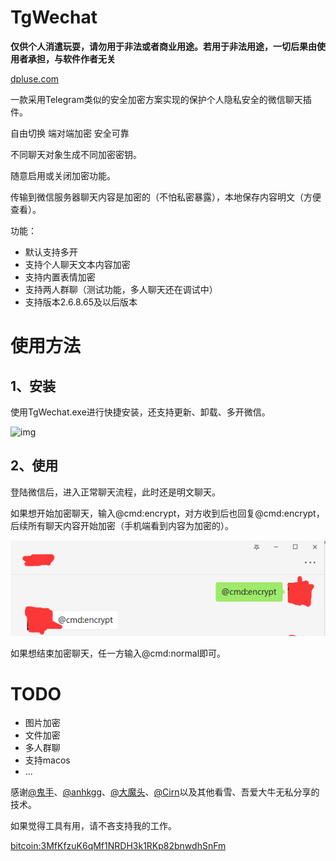 # TgWechat

**仅供个人消遣玩耍，请勿用于非法或者商业用途。若用于非法用途，一切后果由使用者承担，与软件作者无关**

[dpluse.com](https://dplusec.com)

一款采用Telegram类似的安全加密方案实现的保护个人隐私安全的微信聊天插件。

自由切换 端对端加密 安全可靠

不同聊天对象生成不同加密密钥。

随意启用或关闭加密功能。

传输到微信服务器聊天内容是加密的（不怕私密暴露），本地保存内容明文（方便查看）。

功能：

* 默认支持多开
* 支持个人聊天文本内容加密
* 支持内置表情加密
* 支持两人群聊（测试功能，多人聊天还在调试中）
* 支持版本2.6.8.65及以后版本

# 使用方法

## 1、安装

使用TgWechat.exe进行快捷安装，还支持更新、卸载、多开微信。

![img](install.png)

## 2、使用

登陆微信后，进入正常聊天流程，此时还是明文聊天。

如果想开始加密聊天，输入@cmd:encrypt，对方收到后也回复@cmd:encrypt，后续所有聊天内容开始加密（手机端看到内容为加密的）。

![img](chat.png)

如果想结束加密聊天，任一方输入@cmd:normal即可。


# TODO

* 图片加密
* 文件加密
* 多人群聊
* 支持macos
* ...

感谢[@鬼手](https://github.com/TonyChen56/WeChatRobot)、[@anhkgg](https://github.com/anhkgg/SuperWeChatPC)、[@大魔头](https://bbs.pediy.com/thread-224988.htm)、[@Cirn](https://bbs.pediy.com/thread-223178.htm)以及其他看雪、吾爱大牛无私分享的技术。

如果觉得工具有用，请不吝支持我的工作。

[bitcoin:3MfKfzuK6qMf1NRDH3k1RKp82bnwdhSnFm](bitcoin:3MfKfzuK6qMf1NRDH3k1RKp82bnwdhSnFm)